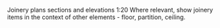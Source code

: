 Joinery plans sections and elevations <span class="highlight-red">1:20</span>
Where relevant, show joinery items in the context of other elements - floor, partition, ceiling.